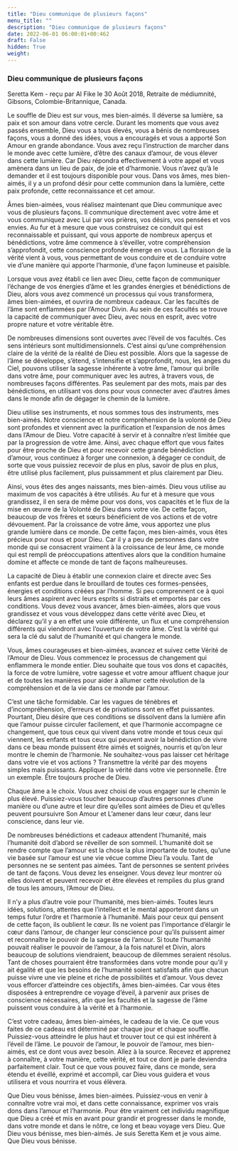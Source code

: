 ```yaml
---
title: "Dieu communique de plusieurs façons"
menu_title: ""
description: "Dieu communique de plusieurs façons"
date: 2022-06-01 06:00:01+00:462
draft: False
hidden: True
weight:
---
```

### Dieu communique de plusieurs façons

Seretta Kem - reçu par Al Fike le 30 Août 2018, Retraite de médiumnité, Gibsons, Colombie-Britannique, Canada.

Le souffle de Dieu est sur vous, mes bien-aimés. Il déverse sa lumière, sa paix et son amour dans votre cercle. Durant les moments que vous avez passés ensemble, Dieu vous a tous élevés, vous a bénis de nombreuses façons, vous a donné des idées, vous a encouragés et vous a apporté Son Amour en grande abondance. Vous avez reçu l’instruction de marcher dans le monde avec cette lumière, d’être des canaux d’amour, de vous élever dans cette lumière. Car Dieu répondra effectivement à votre appel et vous amènera dans un lieu de paix, de joie et d’harmonie. Vous n’avez qu’à le demander et il est toujours disponible pour vous. Dans vos âmes, mes bien-aimés, il y a un profond désir pour cette communion dans la lumière, cette paix profonde, cette reconnaissance et cet amour.

Âmes bien-aimées, vous réalisez maintenant que Dieu communique avec vous de plusieurs façons. Il communique directement avec votre âme et vous communiquez avec Lui par vos prières, vos désirs, vos pensées et vos envies. Au fur et à mesure que vous construisez ce conduit qui est reconnaissable et puissant, qui vous apporte de nombreux aperçus et bénédictions, votre âme commence à s’éveiller, votre compréhension s’approfondit, cette conscience profonde émerge en vous. La floraison de la vérité vient à vous, vous permettant de vous conduire et de conduire votre vie d’une manière qui apporte l’harmonie, d’une façon lumineuse et paisible.

Lorsque vous avez établi ce lien avec Dieu, cette façon de communiquer l’échange de vos énergies d’âme et les grandes énergies et bénédictions de Dieu, alors vous avez commencé un processus qui vous transformera, âmes bien-aimées, et ouvrira de nombreux cadeaux. Car les facultés de l’âme sont enflammées par l’Amour Divin. Au sein de ces facultés se trouve la capacité de communiquer avec Dieu, avec nous en esprit, avec votre propre nature et votre véritable être.

De nombreuses dimensions sont ouvertes avec l’éveil de vos facultés. Ces sens intérieurs sont multidimensionnels. C’est ainsi qu’une compréhension claire de la vérité de la réalité de Dieu est possible. Alors que la sagesse de l’âme se développe, s’étend, s’intensifie et s’approfondit, nous, les anges du Ciel, pouvons utiliser la sagesse inhérente à votre âme, l’amour qui brille dans votre âme, pour communiquer avec les autres, à travers vous, de nombreuses façons différentes. Pas seulement par des mots, mais par des bénédictions, en utilisant vos dons pour vous connecter avec d’autres âmes dans le monde afin de dégager le chemin de la lumière.

Dieu utilise ses instruments, et nous sommes tous des instruments, mes bien-aimés. Notre conscience et notre compréhension de la volonté de Dieu sont profondes et viennent avec la purification et l’expansion de nos âmes dans l’Amour de Dieu. Votre capacité à servir et à connaître n’est limitée que par la progression de votre âme. Ainsi, avec chaque effort que vous faites pour être proche de Dieu et pour recevoir cette grande bénédiction d’amour, vous continuez à forger une connexion, à dégager ce conduit, de sorte que vous puissiez recevoir de plus en plus, savoir de plus en plus, être utilisé plus facilement, plus puissamment et plus clairement par Dieu.

Ainsi, vous êtes des anges naissants, mes bien-aimés. Dieu vous utilise au maximum de vos capacités à être utilisés. Au fur et à mesure que vous grandissez, il en sera de même pour vos dons, vos capacités et le flux de la mise en œuvre de la Volonté de Dieu dans votre vie. De cette façon, beaucoup de vos frères et sœurs bénéficient de vos actions et de votre dévouement. Par la croissance de votre âme, vous apportez une plus grande lumière dans ce monde. De cette façon, mes bien-aimés, vous êtes précieux pour nous et pour Dieu. Car il y a peu de personnes dans votre monde qui se consacrent vraiment à la croissance de leur âme, ce monde qui est rempli de préoccupations attentives alors que la condition humaine domine et affecte ce monde de tant de façons malheureuses.

La capacité de Dieu à établir une connexion claire et directe avec Ses enfants est perdue dans le brouillard de toutes ces formes-pensées, énergies et conditions créées par l’homme. Si peu comprennent ce à quoi leurs âmes aspirent avec leurs esprits si distraits et emportés par ces conditions. Vous devez vous avancer, âmes bien-aimées, alors que vous grandissez et vous vous développez dans cette vérité avec Dieu, et déclarez qu’il y a en effet une voie différente, un flux et une compréhension différents qui viendront avec l’ouverture de votre âme. C’est la vérité qui sera la clé du salut de l’humanité et qui changera le monde.

Vous, âmes courageuses et bien-aimées, avancez et suivez cette Vérité de l’Amour de Dieu. Vous commencez le processus de changement qui enflammera le monde entier. Dieu souhaite que tous vos dons et capacités, la force de votre lumière, votre sagesse et votre amour affluent chaque jour et de toutes les manières pour aider à allumer cette révolution de la compréhension et de la vie dans ce monde par l’amour.

C’est une tâche formidable. Car les vagues de ténèbres et d’incompréhension, d’erreurs et de privations sont en effet puissantes. Pourtant, Dieu désire que ces conditions se dissolvent dans la lumière afin que l’amour puisse circuler facilement, et que l’harmonie accompagne ce changement, que tous ceux qui vivent dans votre monde et tous ceux qui viennent, les enfants et tous ceux qui peuvent avoir la bénédiction de vivre dans ce beau monde puissent être aimés et soignés, nourris et qu’on leur montre le chemin de l’harmonie. Ne souhaitez-vous pas laisser cet héritage dans votre vie et vos actions ? Transmettre la vérité par des moyens simples mais puissants. Appliquer la vérité dans votre vie personnelle. Être un exemple. Être toujours proche de Dieu.

Chaque âme a le choix. Vous avez choisi de vous engager sur le chemin le plus élevé. Puissiez-vous toucher beaucoup d’autres personnes d’une manière ou d’une autre et leur dire qu’elles sont aimées de Dieu et qu’elles peuvent poursuivre Son Amour et L’amener dans leur cœur, dans leur conscience, dans leur vie.

De nombreuses bénédictions et cadeaux attendent l’humanité, mais l’humanité doit d’abord se réveiller de son sommeil. L’humanité doit se rendre compte que l’amour est la chose la plus importante de toutes, qu’une vie basée sur l’amour est une vie vécue comme Dieu l’a voulu. Tant de personnes ne se sentent pas aimées. Tant de personnes se sentent privées de tant de façons. Vous devez les enseigner. Vous devez leur montrer où elles doivent et peuvent recevoir et être élevées et remplies du plus grand de tous les amours, l’Amour de Dieu.

Il n’y a plus d’autre voie pour l’humanité, mes bien-aimés. Toutes leurs idées, solutions, attentes que l’intellect et le mental apporteront dans un temps futur l’ordre et l’harmonie à l’humanité. Mais pour ceux qui pensent de cette façon, ils oublient le cœur. Ils ne voient pas l’importance d’élargir le cœur dans l’amour, de changer leur conscience pour qu’ils puissent aimer et reconnaître le pouvoir de la sagesse de l’amour. Si toute l’humanité pouvait réaliser le pouvoir de l’amour, à la fois naturel et Divin, alors beaucoup de solutions viendraient, beaucoup de dilemmes seraient résolus. Tant de choses pourraient être transformées dans votre monde pour qu’il y ait égalité et que les besoins de l’humanité soient satisfaits afin que chacun puisse vivre une vie pleine et riche de possibilités et d’amour. Vous devez vous efforcer d’atteindre ces objectifs, âmes bien-aimées. Car vous êtes disposées à entreprendre ce voyage d’éveil, à parvenir aux prises de conscience nécessaires, afin que les facultés et la sagesse de l’âme puissent vous conduire à la vérité et à l’harmonie.

C’est votre cadeau, âmes bien-aimées, le cadeau de la vie. Ce que vous faites de ce cadeau est déterminé par chaque jour et chaque souffle. Puissiez-vous atteindre le plus haut et trouver tout ce qui est inhérent à l’éveil de l’âme. Le pouvoir de l’amour, le pouvoir de l’amour, mes bien-aimés, est ce dont vous avez besoin. Allez à la source. Recevez et apprenez à connaître, à votre manière, cette vérité, et tout ce dont je parle deviendra parfaitement clair. Tout ce que vous pouvez faire, dans ce monde, sera étendu et éveillé, exprimé et accompli, car Dieu vous guidera et vous utilisera et vous nourrira et vous élèvera.

Que Dieu vous bénisse, âmes bien-aimées. Puissiez-vous en venir à connaître votre vrai moi, et dans cette connaissance, exprimer vos vrais dons dans l’amour et l’harmonie. Pour être vraiment cet individu magnifique que Dieu a créé et mis en avant pour grandir et progresser dans le monde, dans votre monde et dans le nôtre, ce long et beau voyage vers Dieu. Que Dieu vous bénisse, mes bien-aimés. Je suis Seretta Kem et je vous aime. Que Dieu vous bénisse.

